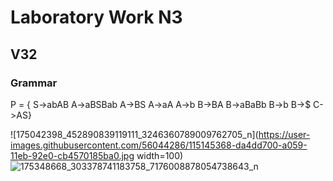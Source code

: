 # Laboratory Work N3
## V32
### Grammar
P = {
S->abAB
A->aBSBab
A->BS
A->aA
A->b
B->BA
B->aBaBb
B->b
B->$
C->AS}

![175042398_452890839119111_3246360789009762705_n](https://user-images.githubusercontent.com/56044286/115145368-da4dd700-a059-11eb-92e0-cb4570185ba0.jpg width=100)
![175348668_303378741183758_7176008878054738643_n](https://user-images.githubusercontent.com/56044286/115145370-db7f0400-a059-11eb-9786-f899c1a60b7d.jpg)
